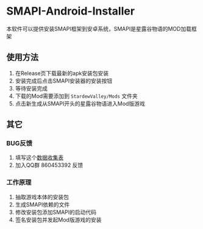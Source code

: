 # SMAPI-Android-Installer
本软件可以提供安装SMAPI框架到安卓系统，SMAPI是星露谷物语的MOD加载框架

## 使用方法
1. 在Release页下载最新的apk安装包安装
2. 安装完成后点击SMAPI安装器的安装按钮
3. 等待安装完成
4. 下载的Mod需要添加到 `StardewValley/Mods` 文件夹
5. 点击新生成从SMAPI开头的星露谷物语进入Mod版游戏

## 其它
### BUG反馈
1. 填写这个[数据收集表](https://docs.qq.com/form/edit/DWlJZc0paV2xxR2JL)
2. 加入QQ群 860453392 反馈

### 工作原理
1. 抽取游戏本体的安装包
2. 生成SMAPI依赖的文件
3. 修改安装包添加SMAPI的启动代码
4. 签名安装包并发起Mod版游戏的安装

